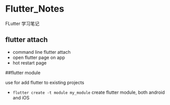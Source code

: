 # Flutter_Notes

FLutter 学习笔记

## flutter attach

- command line flutter attach
- open flutter page on app
- hot restart page  


##flutter module

use for add flutter to existing projects

- ```flutter create -t module my_module``` create flutter module, both android and iOS

 

